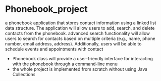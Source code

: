 # Phonebook_project
a phonebook application that stores contact information using a linked list data structure. The application will allow users to add, search, and delete contacts from the phonebook. advanced search functionality will allow users to search for contacts based on multiple criteria (e.g., name, phone number, email address, address). Additionally, users will be able to schedule events and appointments with contact

- Phonebook class will provide a user-friendly interface for interacting with the phonebook through a command-line menu
- the whole project is implemented from scratch without using  Java Collections 
